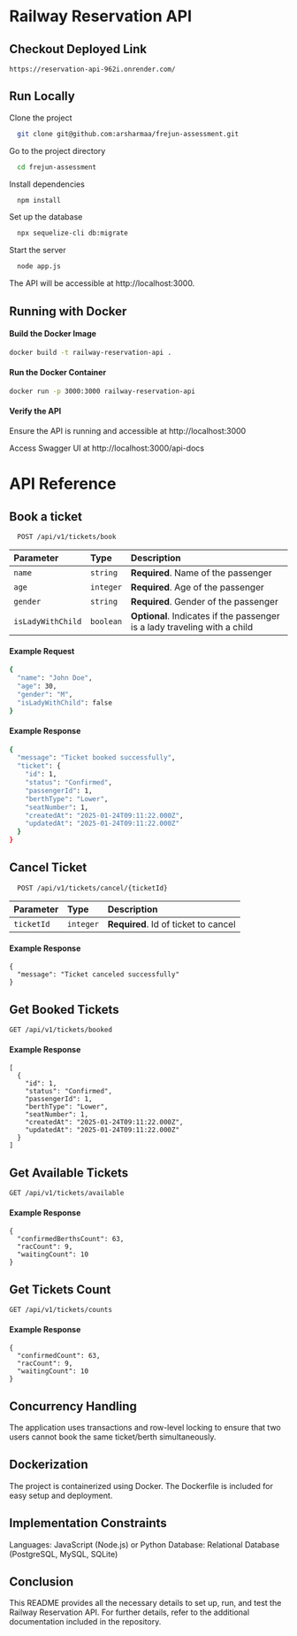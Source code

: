 # Railway Reservation API
## Checkout Deployed Link
```
https://reservation-api-962i.onrender.com/
```
## Run Locally

Clone the project

```bash
  git clone git@github.com:arsharmaa/frejun-assessment.git
```

Go to the project directory

```bash
  cd frejun-assessment
```

Install dependencies

```bash
  npm install
```
Set up the database
```bash
  npx sequelize-cli db:migrate
```

Start the server

```bash
  node app.js
```
The API will be accessible at http://localhost:3000.

## Running with Docker
#### Build the Docker Image
```sh
docker build -t railway-reservation-api .
```
#### Run the Docker Container
```sh
docker run -p 3000:3000 railway-reservation-api
```
#### Verify the API
Ensure the API is running and accessible at http://localhost:3000

Access Swagger UI at http://localhost:3000/api-docs

# API Reference

## Book a ticket

```http
  POST /api/v1/tickets/book
```

| Parameter | Type     | Description                |
| :-------- | :------- | :------------------------- |
| `name` | `string` | **Required**. Name of the passenger |
| `age` | `integer` | **Required**. Age of the passenger |
| `gender` | `string` | **Required**. Gender of the passenger |
| `isLadyWithChild` | `boolean` | **Optional**. Indicates if the passenger is a lady traveling with a child |

#### Example Request
```sh
{
  "name": "John Doe",
  "age": 30,
  "gender": "M",
  "isLadyWithChild": false
}

```
#### Example Response 
```sh
{
  "message": "Ticket booked successfully",
  "ticket": {
    "id": 1,
    "status": "Confirmed",
    "passengerId": 1,
    "berthType": "Lower",
    "seatNumber": 1,
    "createdAt": "2025-01-24T09:11:22.000Z",
    "updatedAt": "2025-01-24T09:11:22.000Z"
  }
}
```

## Cancel Ticket

```http
  POST /api/v1/tickets/cancel/{ticketId}
```

| Parameter | Type     | Description                       |
| :-------- | :------- | :-------------------------------- |
| `ticketId`      | `integer` | **Required**. Id of ticket to cancel |

#### Example Response
```
{
  "message": "Ticket canceled successfully"
}
```

## Get Booked Tickets

```
GET /api/v1/tickets/booked
```
#### Example Response
```
[
  {
    "id": 1,
    "status": "Confirmed",
    "passengerId": 1,
    "berthType": "Lower",
    "seatNumber": 1,
    "createdAt": "2025-01-24T09:11:22.000Z",
    "updatedAt": "2025-01-24T09:11:22.000Z"
  }
]
```
## Get Available Tickets
```
GET /api/v1/tickets/available
```
#### Example Response
```
{
  "confirmedBerthsCount": 63,
  "racCount": 9,
  "waitingCount": 10
}
```
## Get Tickets Count
```
GET /api/v1/tickets/counts
```
#### Example Response
```
{
  "confirmedCount": 63,
  "racCount": 9,
  "waitingCount": 10
}
```

## Concurrency Handling
The application uses transactions and row-level locking to ensure that two users cannot book the same ticket/berth simultaneously.
## Dockerization
The project is containerized using Docker. The Dockerfile is included for easy setup and deployment.
## Implementation Constraints
Languages: JavaScript (Node.js) or Python
Database: Relational Database (PostgreSQL, MySQL, SQLite)
## Conclusion
This README provides all the necessary details to set up, run, and test the Railway Reservation API. For further details, refer to the additional documentation included in the repository.
